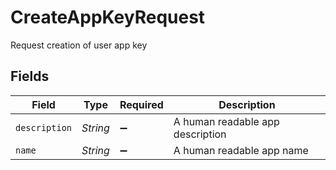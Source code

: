 # CreateAppKeyRequest

Request creation of user app key


## Fields

| Field                            | Type                             | Required                         | Description                      |
| -------------------------------- | -------------------------------- | -------------------------------- | -------------------------------- |
| `description`                    | *String*                         | :heavy_minus_sign:               | A human readable app description |
| `name`                           | *String*                         | :heavy_minus_sign:               | A human readable app name        |